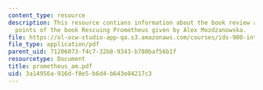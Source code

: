 ```yaml
---
content_type: resource
description: This resource contians information about the book review and discussion
  points of the book Rescuing Prometheus given by Alex Mozdzanowska.
file: https://ol-ocw-studio-app-qa.s3.amazonaws.com/courses/ids-900-integrating-doctoral-seminar-on-emerging-technologies-fall-2005/3a14956a916df8e5b6d4b643e84217c3_prometheus_am.pdf
file_type: application/pdf
parent_uid: 71206073-f4c7-32b8-9343-b780baf56b1f
resourcetype: Document
title: prometheus_am.pdf
uid: 3a14956a-916d-f8e5-b6d4-b643e84217c3
---
```

